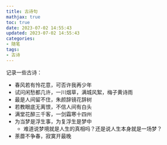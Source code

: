 ```yaml
---
title: 古诗句
mathjax: true
toc: true
date: 2023-07-02 14:55:43
updated: 2023-07-02 14:55:43
categories:
- 随笔
tags:
- 古诗
---
```

记录一些古诗：
<!--more-->

- 春风若有怜花意，可否许我再少年
- 试问闲愁都几许，一川烟草，满城风絮，梅子黄诗雨
- 最是人间留不住，朱颜辞镜花辞树
- 若教眼底无离恨，不信人间有白头
- 满堂花醉三千客，一剑霜寒十四州
- 为当梦是浮生事，为复浮生是梦中
  - 难道说梦境就是人生的真相吗？还是说人生本身就是一场梦？
- 荼蘼不争春，寂寞开最晚